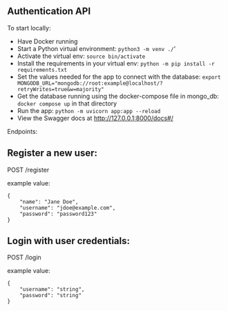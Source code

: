 Authentication API
------------------

To start locally:

* Have Docker running
* Start a Python virtual environment: `python3 -m venv ./`'
* Activate the virtual env: `source bin/activate`
* Install the requirements in your virtual env: `python -m pip install -r requirements.txt`
* Set the values needed for the app to connect with the database: `export MONGODB_URL="mongodb://root:example@localhost/?retryWrites=true&w=majority"`
* Get the database running using the docker-compose file in mongo_db: `docker compose up` in that directory
* Run the app: `python -m uvicorn app:app --reload`
* View the Swagger docs at http://127.0.0.1:8000/docs#/

Endpoints:

Register a new user:
--------------------

POST /register

example value:

    {
        "name": "Jane Doe",
        "username": "jdoe@example.com",
        "password": "password123"
    }

Login with user credentials:
---------------------------

POST /login

example value:

    {
        "username": "string",
        "password": "string"
    }



    